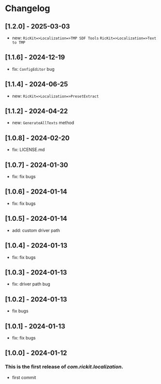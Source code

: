 # Changelog
## [1.2.0] - 2025-03-03
- new: `RicKit=>Localization=>TMP SDF Tools` `RicKit=>Localization=>Text to TMP`
## [1.1.6] - 2024-12-19
- fix: `ConfigEditor` bug
## [1.1.4] - 2024-06-25
- new: `RicKit=>Localization=>PresetExtract`
## [1.1.2] - 2024-04-22
- new: `GenerateAllTexts` method
## [1.0.8] - 2024-02-20
- fix: LICENSE.md
## [1.0.7] - 2024-01-30
- fix: fix bugs
## [1.0.6] - 2024-01-14

- fix: fix bugs

## [1.0.5] - 2024-01-14

- add: custom driver path

## [1.0.4] - 2024-01-13

- fix: fix bugs

## [1.0.3] - 2024-01-13

- fix: driver path bug

## [1.0.2] - 2024-01-13

- fix bugs

## [1.0.1] - 2024-01-13

- fix: fix bugs

## [1.0.0] - 2024-01-12

### This is the first release of *com.rickit.localization*.

- first commit
